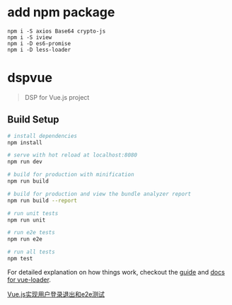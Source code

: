 # add npm package
```
npm i -S axios Base64 crypto-js
npm i -S iview
npm i -D es6-promise
npm i -D less-loader
```

# dspvue

> DSP for Vue.js project

## Build Setup

``` bash
# install dependencies
npm install

# serve with hot reload at localhost:8080
npm run dev

# build for production with minification
npm run build

# build for production and view the bundle analyzer report
npm run build --report

# run unit tests
npm run unit

# run e2e tests
npm run e2e

# run all tests
npm test
```

For detailed explanation on how things work, checkout the [guide](http://vuejs-templates.github.io/webpack/) and [docs for vue-loader](http://vuejs.github.io/vue-loader).

[Vue.js实现用户登录退出和e2e测试](https://segmentfault.com/a/1190000009756158)
